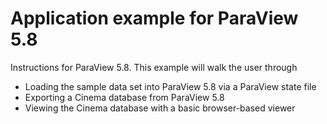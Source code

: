 # Application example for ParaView 5.8

Instructions for ParaView 5.8.  This example will walk the user through

 - Loading the sample data set into ParaView 5.8 via a ParaView state file
 - Exporting a Cinema database from ParaView 5.8
 - Viewing the Cinema database with a basic browser-based viewer

 
